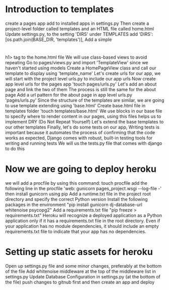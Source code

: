 # Introduction to templates
create a pages app
add to installed apps in settings.py
Then create a project-level folder called templates and an HTML file called home.html 
Update settings.py, to the setting 'DIRS' under TEMPLATES add 'DIRS': [os.path.join(BASE_DIR, 'templates')],
Add a simple <h1></h1>h1> tag to the home.html file
We will use class-based views to avoid repeating
Go to pages/views.py and import 'TemplateView' since we haven't started using models
Create a HomePageView class and call our template to display using 'template_name'
Let's create urls for our app, we will start with the project level urls.py to include our app urls
Now create app level urls for the pages app 'touch pages/urls.py'
Let's add an about page and link the two of them
The process is still the same for the about page
Add a url pattern for the about page in app level urls.py 'pages/urls.py'
Since the structure of the templates are similar, we are going to use template extending using 'base.html'
Create base.html file in templates folder 'touch templates/base.html'
We use blocks in our base file to specify where to render content in our pages, using this files helps us to implement DRY (Do Not Repeat Yourself)
Let's extend the base templates to our other templates
Finally, let's do some tests on our app, Writing tests is important because it automates the process of confirming that the
code works as expected, Django comes with robust, built-in testing tools for writing and running tests
We will us the tests.py file that comes with django to do this

# Now we are going to deploy heroku
we will add a procfile by using this command: touch procfile
add the following line in the procfile 'web: gunicorn pages_project.wsgi --log-file -'
then install gunicorn using pip
Add a runtime.txt file in the project root directory and specify the correct Python version
Install the following packages in the environment "pip install gunicorn dj-database-url whitenoise psycopg2"
Add a requirements.txt file "pip freeze > requirements.txt"
Heroku will recognize a deployed application as a Python application only if it has a requirements.txt file in the root directory. Even if your application has no module dependencies, it should include an empty requirements.txt file to indicate that your app has no dependencies.

# Setting up static assets for heroku
Open up settings.py file and some minor changes, preferably at the bottom of the file
Add whitenoise middleware at the top of the middleware list in settings.py
Update Database Configuration in settings.py (at the bottom of the file)
push changes to gitnub first and then create an app and deploy